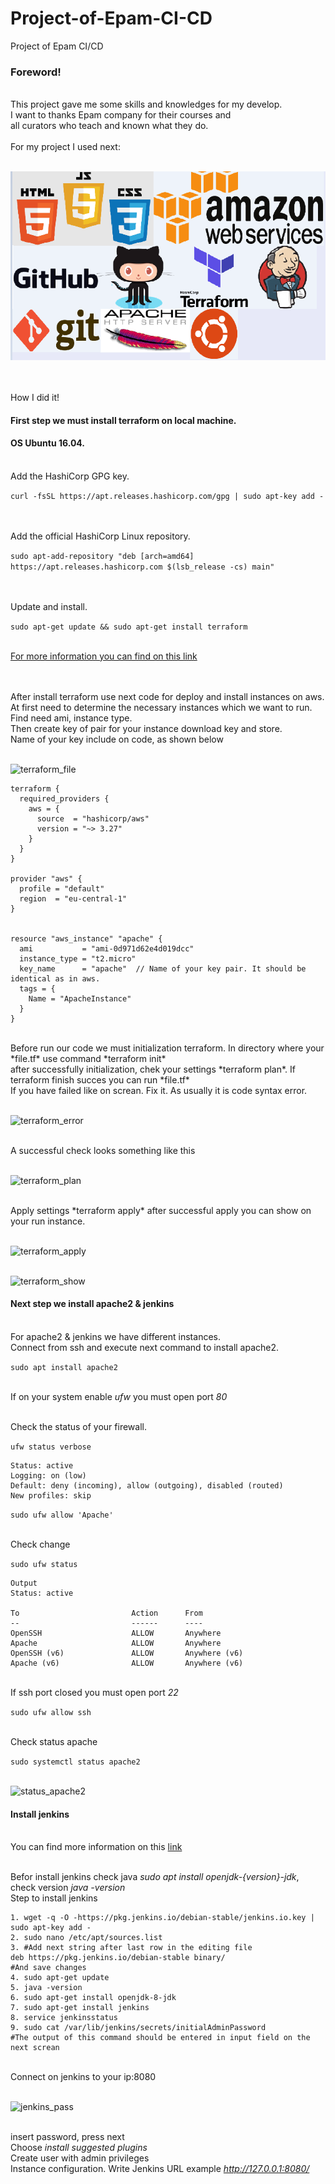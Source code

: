 # Project-of-Epam-CI-CD
Project of Epam CI/CD

<h3>Foreword!</h3>
<br>This project gave me some skills and knowledges for my develop. 
<br>I want to thanks Epam company for their courses and 
<br>all curators who teach and known what they do.
<br>
<br>For my project I used next:
<br>

<br> ![logo_readme](screans/logo_readme.png "figure")

<br>
<br>How I did it!
<br>

#### First step we must install terraform on local machine.
#### OS Ubuntu 16.04.
<br>Add the HashiCorp GPG key.
<br>

``` curl -fsSL https://apt.releases.hashicorp.com/gpg | sudo apt-key add - ```

<br>
<br> Add the official HashiCorp Linux repository.
<br>

``` sudo apt-add-repository "deb [arch=amd64] https://apt.releases.hashicorp.com $(lsb_release -cs) main" ```

<br>
<br>Update and install.
<br>

``` sudo apt-get update && sudo apt-get install terraform ```

<br><a href="https://learn.hashicorp.com/tutorials/terraform/install-cli?in=terraform/aws-get-started">For more information you can find on this link</a>

<br>
<br>After install terraform use next code for deploy and install instances on aws. 
<br>At first need to determine the necessary instances which we want to run. Find need ami, instance type. 
<br>Then create key of pair for your instance download key and store.
<br>Name of your key include on code, as shown below

<br> ![terraform_file](screans/terraform_file.png "figure")

```
terraform {
  required_providers {
    aws = {
      source  = "hashicorp/aws"
      version = "~> 3.27"
    }
  }
}

provider "aws" {
  profile = "default"
  region  = "eu-central-1"
}


resource "aws_instance" "apache" {
  ami           = "ami-0d971d62e4d019dcc"
  instance_type = "t2.micro"
  key_name      = "apache"  // Name of your key pair. It should be identical as in aws.
  tags = {
    Name = "ApacheInstance"
  }
}

```

<br>
Before run our code we must initialization terraform. In directory where your *file.tf* use command *terraform init* 
<br>after successfully initialization, chek your settings *terraform plan*. If terraform finish succes you can run *file.tf*
<br>If you have failed like on screan. Fix it. As usually it  is code syntax error.
<br>

<br> ![terraform_error](screans/terraform_error.png "figure")

<br>
A successful check looks something like this
<br>

<br> ![terraform_plan](screans/terraform_plan.png "figure")

<br>
Apply settings *terraform apply* after successful apply you can show on your run instance.
<br>

<br> ![terraform_apply](screans/terraform_apply.png "figure") 

<br> ![terraform_show](screans/terraform_show.png "figure")

#### Next step we install apache2 & jenkins

<br>For apache2 & jenkins we have different instances.
<br>Connect from ssh and execute next command to install apache2.

 ``` sudo apt install apache2  ```

<br>If on your system enable *ufw* you must open port *80*

<br>Check the status of your firewall.

``` ufw status verbose ```
```
Status: active
Logging: on (low)
Default: deny (incoming), allow (outgoing), disabled (routed)
New profiles: skip

```


``` sudo ufw allow 'Apache' ```

<br> Check change

``` sudo ufw status  ```

```
Output
Status: active

To                         Action      From
--                         ------      ----
OpenSSH                    ALLOW       Anywhere                  
Apache                     ALLOW       Anywhere                  
OpenSSH (v6)               ALLOW       Anywhere (v6)             
Apache (v6)                ALLOW       Anywhere (v6)

```

<br> If ssh port closed you must open port *22*

``` sudo ufw allow ssh ```

<br> Check status apache

``` sudo systemctl status apache2 ```

<br> ![status_apache2](screans/install_apache2.png "figure")


#### Install jenkins

<br>You can find more information on this <a href="https://www.jenkins.io/doc/book/installing/linux/">link</a>

<br>Befor install jenkins check java *sudo apt install openjdk-{version}-jdk*, check version *java -version*
<br> Step to install jenkins

```
1. wget -q -O -https://pkg.jenkins.io/debian-stable/jenkins.io.key | sudo apt-key add -
2. sudo nano /etc/apt/sources.list
3. #Add next string after last row in the editing file
deb https://pkg.jenkins.io/debian-stable binary/
#And save changes
4. sudo apt-get update
5. java -version
6. sudo apt-get install openjdk-8-jdk
7. sudo apt-get install jenkins
8. service jenkinsstatus
9. sudo cat /var/lib/jenkins/secrets/initialAdminPassword
#The output of this command should be entered in input field on the next screan

```

<br> Connect on jenkins to your ip:8080

<br> ![jenkins_pass](screans/jenkins_pass.png "figure")

<br> insert password, press next
<br> Choose *install suggested plugins* 
<br> Create user with admin privileges
<br> Instance configuration. Write Jenkins URL example *http://127.0.0.1:8080/*
